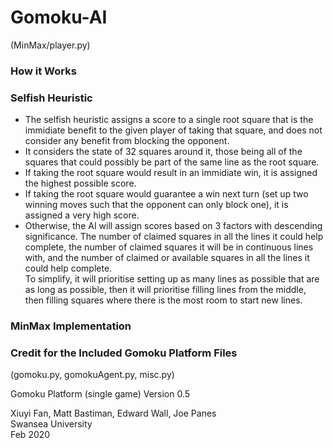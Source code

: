 # Gomoku-AI
(MinMax/player.py)

### How it Works


### Selfish Heuristic
- The selfish heuristic assigns a score to a single root square that is the immidiate benefit to the given player of taking that square, and does not consider any benefit from blocking the opponent.
- It considers the state of 32 squares around it, those being all of the squares that could possibly be part of the same line as the root square.
- If taking the root square would result in an immidiate win, it is assigned the highest possible score.
- If taking the root square would guarantee a win next turn (set up two winning moves such that the opponent can only block one), it is assigned a very high score.
- Otherwise, the AI will assign scores based on 3 factors with descending significance. The number of claimed squares in all the lines it could help complete, the number of claimed squares it will be in continuous lines with, and the number of claimed or available squares in all the lines it could help complete.  
To simplify, it will prioritise setting up as many lines as possible that are as long as possible, then it will prioritise filling lines from the middle, then filling squares where there is the most room to start new lines.

### MinMax Implementation

### Credit for the Included Gomoku Platform Files
(gomoku.py, gomokuAgent.py, misc.py)

Gomoku Platform (single game)
Version 0.5

Xiuyi Fan, Matt Bastiman, Edward Wall, Joe Panes  
Swansea University  
Feb 2020
